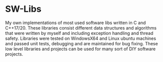 # SW-Libs
My own implementations of most used software libs written in C and C++17/20.
These libraries consist different data structures and algorithms that were written by myself and including exception handling and thread safety.
Libraries were tested on WindowsX64 and Linux ubuntu machines and passed unit tests, debugging and are maintained for bug fixing.
These low level libraries and projects can be used for many sort of DIY software projects.
